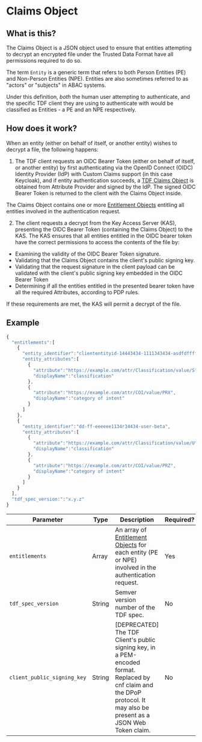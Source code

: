 # Claims Object

## What is this?

The Claims Object is a JSON object used to ensure that entities
attempting to decrypt an encrypted file under the Trusted Data Format
have all permissions required to do so.

The term `Entity` is a generic term that refers to both Person Entities (PE)
and Non-Person Entities (NPE). Entities are also sometimes referred to as "actors" or "subjects"
in ABAC systems.

Under this definition, *both* the human user attempting to authenticate, and the specific TDF client they are using to authenticate with would be classified as Entities - a PE and an NPE respectively.

## How does it work?

When an entity (either on behalf of itself, or another entity) wishes to decrypt a file, 
the following happens:

1. The TDF client requests an OIDC Bearer Token (either on behalf of itself, or another entity) 
by first authenticating via the
OpenID Connect (OIDC) Identity Provider (IdP) with Custom Claims
support (in this case Keycloak), and if entity authentication succeeds, a
[TDF Claims Object](ClaimsObject.md) is obtained from
Attribute Provider and signed by the IdP.  The signed OIDC Bearer Token is
returned to the client with the Claims Object inside. 

The Claims Object contains one or more [Entitlement Objects](EntitlementObject.md) entitling all entities
involved in the authentication request.

2. The client requests a decrypt from the Key Access Server (KAS), 
presenting the OIDC Bearer Token (containing the Claims Object) to the KAS.
The KAS ensures that all entities entitled in the OIDC bearer token have the 
correct permissions to access the contents of the file by:

- Examining the validity of the OIDC Bearer Token signature.
- Validating that the Claims Object contains the client's public signing key.
- Validating that the request signature in the client payload can be validated
with the client's public signing key embedded in the OIDC Bearer Token
- Determining if all the entities entitled in the presented bearer token have all the required Attributes,
according to PDP rules.

If these requirements are met, the KAS will permit a decrypt of the file.

## Example

```javascript
{
  "entitlements":[
    {
      "entity_identifier":"cliententityid-14443434-1111343434-asdfdffff",
      "entity_attributes":[
        {
          "attribute":"https://example.com/attr/Classification/value/S",
          "displayName":"classification"
        },
        {
          "attribute":"https://example.com/attr/COI/value/PRX",
          "displayName":"category of intent"
        }
      ]
    },
    {
      "entity_identifier":"dd-ff-eeeeee1134r34434-user-beta",
      "entity_attributes":[
        {
          "attribute":"https://example.com/attr/Classification/value/U",
          "displayName":"classification"
        },
        {
          "attribute":"https://example.com/attr/COI/value/PRZ",
          "displayName":"category of intent"
        }
      ]
    }
  ],
  "tdf_spec_version:":"x.y.z"
}
```

| Parameter                   | Type   | Description                                                                                                                              | Required?          |
|-----------------------------|--------|------------------------------------------------------------------------------------------------------------------------------------------|--------------------|
| `entitlements`              | Array  | An array of [Entitlement Objects](EntitlementObject.md) for each entity (PE or NPE) involved in the authentication request.              | Yes                |
| `tdf_spec_version`          | String | Semver version number of the TDF spec.                                                                                                   | No                 |
| `client_public_signing_key` | String | [DEPRECATED] The TDF Client's public signing key, in a PEM-encoded format. Replaced by cnf claim and the DPoP protocol. It may also be present as a JSON Web Token claim. | No                 |
